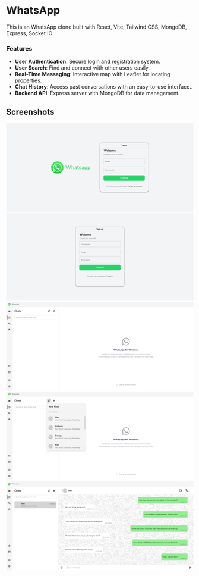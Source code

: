 # WhatsApp


This is an WhatsApp clone built with React, Vite, Tailwind CSS, MongoDB, Express, Socket IO.

### Features

- **User Authentication**: Secure login and registration system.
- **User Search**: Find and connect with other users easily.
- **Real-Time Messaging**: Interactive map with Leaflet for locating properties.
- **Chat History**: Access past conversations with an easy-to-use interface..
- **Backend API**: Express server with MongoDB for data management.


## Screenshots

![Login](assets/login.png)
![Sign-up](assets/sign-up.png)
![Home Page](assets/home.png)
![New Chat](assets/new-chat.png)
![Messages](assets/messages.png)


